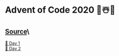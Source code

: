 # Advent of Code 2020 🎄☃️🎁

## [Source](https://adventofcode.com/)\

[📝 Day 1](https://adventofcode.com/2020/day/1)\
[📝 Day 2](https://adventofcode.com/2020/day/2)
